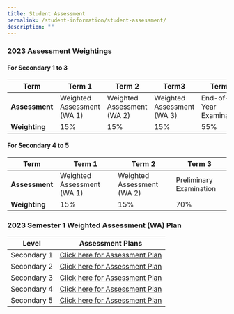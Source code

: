 ```yaml
---
title: Student Assessment
permalink: /student-information/student-assessment/
description: ""
---
```

### 2023 Assessment Weightings

#### For Secondary 1 to 3

|**Term**|Term 1|Term 2|Term3|Term4|
|---|---|---|---|---|
|**Assessment**|Weighted Assessment (WA 1)|Weighted Assessment (WA 2)|Weighted Assessment (WA 3)|End-of-Year Examination|
|**Weighting**|15%|15%|15%|55%|


#### For Secondary 4 to 5
|**Term**|  Term 1  |  Term 2  |  Term 3  |
|---|---|---|---|
|**Assessment**|Weighted Assessment (WA 1)|Weighted Assessment (WA 2)|Preliminary Examination|
|**Weighting**|15%|15%|70%|




### 2023 Semester 1 Weighted Assessment (WA) Plan

|Level|Assessment Plans|
|---|---|
| Secondary 1 | [Click here for Assessment Plan](/files/Assessment%20Matters/Weighted-Assessment-Plan-Sem-1-2023-Sec-1.pdf) |
|Secondary 2 | [Click here for Assessment Plan](/files/Assessment%20Matters/Weighted-Assessment-Plan-Sem-1-2023-Sec-2.pdf) |
|Secondary 3 |  [Click here for Assessment Plan](/files/Assessment%20Matters/Weighted-Assessment-Plan-Sem-1-2023-Sec-3.pdf) |
|Secondary 4 |  [Click here for Assessment Plan](/files/Assessment%20Matters/Weighted-Assessment-Plan-Sem-1-2023-Sec-4.pdf) |
|Secondary 5 |  [Click here for Assessment Plan](/files/Assessment%20Matters/Weighted-Assessment-Plan-Sem-1-2023-Sec-5.pdf) |